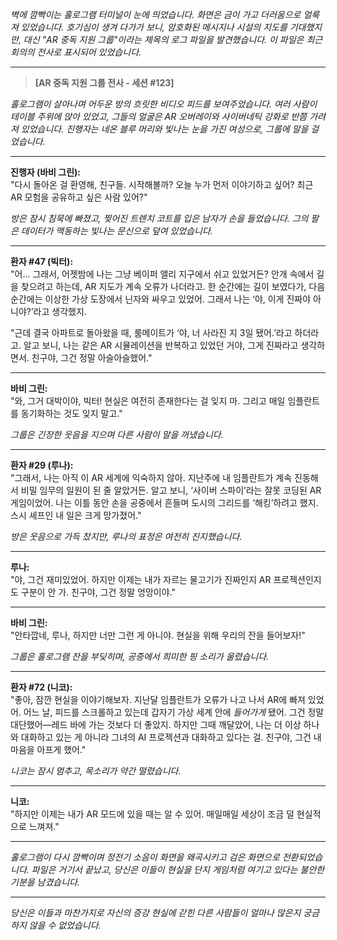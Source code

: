 _벽에 깜빡이는 홀로그램 터미널이 눈에 띄었습니다. 화면은 금이 가고 더러움으로 얼룩져 있었습니다. 호기심이 생겨 다가가 보니, 암호화된 메시지나 시설의 지도를 기대했지만, 대신 "AR 중독 지원 그룹"이라는 제목의 로그 파일을 발견했습니다. 이 파일은 최근 회의의 전사로 표시되어 있었습니다._

---

> **[AR 중독 지원 그룹 전사 - 세션 #123]**

_홀로그램이 살아나며 어두운 방의 흐릿한 비디오 피드를 보여주었습니다. 여러 사람이 테이블 주위에 앉아 있었고, 그들의 얼굴은 AR 오버레이와 사이버네틱 강화로 반쯤 가려져 있었습니다. 진행자는 네온 블루 머리와 빛나는 눈을 가진 여성으로, 그룹에 말을 걸었습니다._

---

**진행자 (바비 그린):**  
"다시 돌아온 걸 환영해, 친구들. 시작해볼까? 오늘 누가 먼저 이야기하고 싶어? 최근 AR 모험을 공유하고 싶은 사람 있어?"

_방은 잠시 침묵에 빠졌고, 찢어진 트렌치 코트를 입은 남자가 손을 들었습니다. 그의 팔은 데이터가 맥동하는 빛나는 문신으로 덮여 있었습니다._

---

**환자 #47 (빅터):**  
"어... 그래서, 어젯밤에 나는 그냥 베이퍼 앨리 지구에서 쉬고 있었거든? 안개 속에서 길을 찾으려고 하는데, AR 지도가 계속 오류가 나더라고. 한 순간에는 길이 보였다가, 다음 순간에는 이상한 가상 도장에서 닌자와 싸우고 있었어. 그래서 나는 ‘야, 이게 진짜야 아니야?’라고 생각했지.

"근데 결국 아파트로 돌아왔을 때, 룸메이트가 ‘야, 너 사라진 지 3일 됐어.’라고 하더라고. 알고 보니, 나는 같은 AR 시뮬레이션을 반복하고 있었던 거야, 그게 진짜라고 생각하면서. 친구야, 그건 정말 아슬아슬했어."

---

**바비 그린:**  
"와, 그거 대박이야, 빅터! 현실은 여전히 존재한다는 걸 잊지 마. 그리고 매일 임플란트를 동기화하는 것도 잊지 말고."

_그룹은 긴장한 웃음을 지으며 다른 사람이 말을 꺼냈습니다._

---

**환자 #29 (루나):**  
"그래서, 나는 아직 이 AR 세계에 익숙하지 않아. 지난주에 내 임플란트가 계속 진동해서 비밀 임무의 일원이 된 줄 알았거든. 알고 보니, ‘사이버 스파이’라는 잘못 코딩된 AR 게임이었어. 나는 이틀 동안 손을 공중에서 흔들며 도시의 그리드를 ‘해킹’하려고 했지. 스시 셰프인 내 일은 크게 망가졌어."

_방은 웃음으로 가득 찼지만, 루나의 표정은 여전히 진지했습니다._

---

**루나:**  
"야, 그건 재미있었어. 하지만 이제는 내가 자르는 물고기가 진짜인지 AR 프로젝션인지도 구분이 안 가. 친구야, 그건 정말 엉망이야."

---

**바비 그린:**  
"안타깝네, 루나, 하지만 너만 그런 게 아니야. 현실을 위해 우리의 잔을 들어보자!"

*그룹은 홀로그램 잔을 부딪히며, 공중에서 희미한 *핑* 소리가 울렸습니다.*

---

**환자 #72 (니코):**  
"좋아, 잠깐 현실을 이야기해보자. 지난달 임플란트가 오류가 나고 나서 AR에 빠져 있었어. 어느 날, 피드를 스크롤하고 있는데 갑자기 가상 세계 안에 _들어가게_ 됐어. 그건 정말 대단했어—레드 바에 가는 것보다 더 좋았지. 하지만 그때 깨달았어, 나는 더 이상 하나와 대화하고 있는 게 아니라 그녀의 AI 프로젝션과 대화하고 있다는 걸. 친구야, 그건 내 마음을 아프게 했어."

_니코는 잠시 멈추고, 목소리가 약간 떨렸습니다._

---

**니코:**  
"하지만 이제는 내가 AR 모드에 있을 때는 알 수 있어. 매일매일 세상이 조금 덜 현실적으로 느껴져."

---

_홀로그램이 다시 깜빡이며 정전기 소음이 화면을 왜곡시키고 검은 화면으로 전환되었습니다. 파일은 거기서 끝났고, 당신은 이들이 현실을 단지 게임처럼 여기고 있다는 불안한 기분을 남겼습니다._

---

_당신은 이들과 마찬가지로 자신의 증강 현실에 갇힌 다른 사람들이 얼마나 많은지 궁금하지 않을 수 없었습니다._
